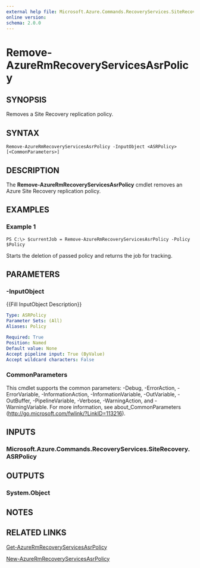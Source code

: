 ```yaml
---
external help file: Microsoft.Azure.Commands.RecoveryServices.SiteRecovery.dll-Help.xml
online version: 
schema: 2.0.0
---
```


# Remove-AzureRmRecoveryServicesAsrPolicy

## SYNOPSIS
Removes a Site Recovery replication policy.

## SYNTAX

```
Remove-AzureRmRecoveryServicesAsrPolicy -InputObject <ASRPolicy> [<CommonParameters>]
```

## DESCRIPTION
The **Remove-AzureRmRecoveryServicesAsrPolicy** cmdlet removes an Azure Site Recovery replication policy.

## EXAMPLES

### Example 1
```
PS C:\> $currentJob = Remove-AzureRmRecoveryServicesAsrPolicy -Policy $Policy
```

Starts the deletion of passed policy and returns the job for tracking.

## PARAMETERS

### -InputObject
{{Fill InputObject Description}}

```yaml
Type: ASRPolicy
Parameter Sets: (All)
Aliases: Policy

Required: True
Position: Named
Default value: None
Accept pipeline input: True (ByValue)
Accept wildcard characters: False
```

### CommonParameters
This cmdlet supports the common parameters: -Debug, -ErrorAction, -ErrorVariable, -InformationAction, -InformationVariable, -OutVariable, -OutBuffer, -PipelineVariable, -Verbose, -WarningAction, and -WarningVariable. For more information, see about_CommonParameters (http://go.microsoft.com/fwlink/?LinkID=113216).

## INPUTS

### Microsoft.Azure.Commands.RecoveryServices.SiteRecovery.ASRPolicy

## OUTPUTS

### System.Object

## NOTES

## RELATED LINKS

[Get-AzureRmRecoveryServicesAsrPolicy](./Get-AzureRmRecoveryServicesAsrPolicy.md)

[New-AzureRmRecoveryServicesAsrPolicy](./New-AzureRmRecoveryServicesAsrPolicy.md)
